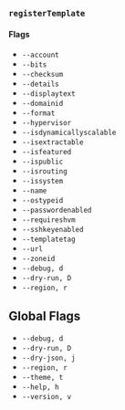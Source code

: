 ### `registerTemplate`

#### Flags

- `--account`
- `--bits`
- `--checksum`
- `--details`
- `--displaytext`
- `--domainid`
- `--format`
- `--hypervisor`
- `--isdynamicallyscalable`
- `--isextractable`
- `--isfeatured`
- `--ispublic`
- `--isrouting`
- `--issystem`
- `--name`
- `--ostypeid`
- `--passwordenabled`
- `--requireshvm`
- `--sshkeyenabled`
- `--templatetag`
- `--url`
- `--zoneid`
- `--debug, d`
- `--dry-run, D`
- `--region, r`

## Global Flags

- `--debug, d`
- `--dry-run, D`
- `--dry-json, j`
- `--region, r`
- `--theme, t`
- `--help, h`
- `--version, v`
